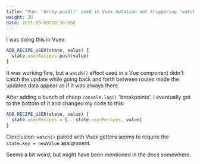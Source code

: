 ```yaml
---
title: "Vue: 'Array.push()' used in Vuex mutation not triggering 'watch()'"
weight: 20
date: 2021-09-09T10:30:00Z
---
```


I was doing this in Vuex:

```js
ADD_RECIPE_USER(state, value) {
  state.userRecipes.push(value)
}
```

It was working fine, but a `watch()` effect used in a Vue component didn't catch the update while going back and forth between routes made the updated data appear as if it was always there.

After adding a bunch of cheap `console.log()` 'breakpoints', I eventually got to the bottom of it and changed my code to this:

```js
ADD_RECIPE_USER(state, value) {
  state.userRecipes = [...state.userRecipes, value]
}
```

Conclusion: `watch()` paired with Vuex getters seems to require the `state.key = newValue` assignment.

Seems a bit weird, but might have been mentioned in the docs somewhere.